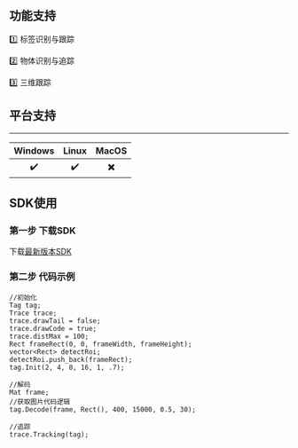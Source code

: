 ## 功能支持
:one: 标签识别与跟踪

:two: 物体识别与追踪

:three: 三维跟踪

## 平台支持
-----------------

Windows | Linux | MacOS |
:--------: | :------------: | :------------: |
:heavy_check_mark: | :heavy_check_mark: | :heavy_multiplication_x: |

## SDK使用
### 第一步 下载SDK
下载[最新版本SDK](https://github.com/v-iot/v-iot.github.io/releases)

### 第二步 代码示例
```
//初始化
Tag tag;
Trace trace;
trace.drawTail = false;
trace.drawCode = true;
trace.distMax = 100;
Rect frameRect(0, 0, frameWidth, frameHeight);
vector<Rect> detectRoi;
detectRoi.push_back(frameRect);
tag.Init(2, 4, 8, 16, 1, .7);

//解码
Mat frame; 
//获取图片代码逻辑
tag.Decode(frame, Rect(), 400, 15000, 0.5, 30);

//追踪
trace.Tracking(tag);

```
